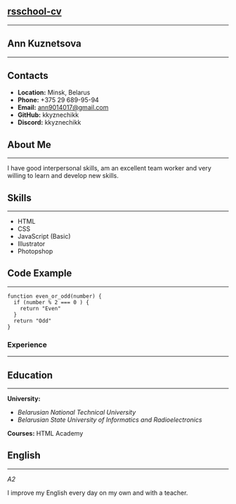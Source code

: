 ## [rsschool-cv](https://kkyznechikk.github.io/rsschool-cv/index)
***

## Ann Kuznetsova
***

## Contacts
* **Location:** Minsk, Belarus
* **Phone:** +375 29 689-95-94
* **Email:** ann9014017@gmail.com
* **GitHub:** kkyznechikk
* **Discord:** kkyznechikk

## About Me
***
I have good interpersonal skills, am an excellent team worker and very willing to learn and develop new skills.
## Skills
***
* HTML
* CSS
* JavaScript (Basic)
* Illustrator
* Photopshop

## Code Example
***
```
function even_or_odd(number) {
  if (number % 2 === 0 ) {
    return "Even"
  }
  return "Odd"
}
```
### Experience
***
## Education
***
**University:** 
* *Belarusian National Technical University*
* *Belarusian State University of Informatics and Radioelectronics*

**Courses:**
HTML Academy

## English
***
*A2*

I improve my English every day on my own and with a teacher.